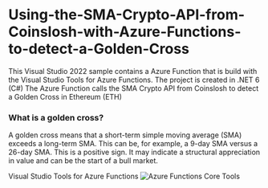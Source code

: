 # Using-the-SMA-Crypto-API-from-Coinslosh-with-Azure-Functions-to-detect-a-Golden-Cross
This Visual Studio 2022 sample contains a Azure Function that is build with the Visual Studio Tools for Azure Functions. The project is created in .NET 6 (C#) 
The Azure Function calls the SMA Crypto API from Coinslosh to detect a Golden Cross in Ethereum (ETH)

### What is a golden cross?
A golden cross means that a short-term simple moving average (SMA) exceeds a long-term SMA. This can be, for example, a 9-day SMA versus a 26-day SMA. This is a positive sign. 
It may indicate a structural appreciation in value and can be the start of a bull market.


Visual Studio Tools for Azure Functions
![Azure Functions Core Tools](https://user-images.githubusercontent.com/4686866/147817509-d6e03d01-96fd-4fa7-bb8e-d3ab22d459ec.png)
